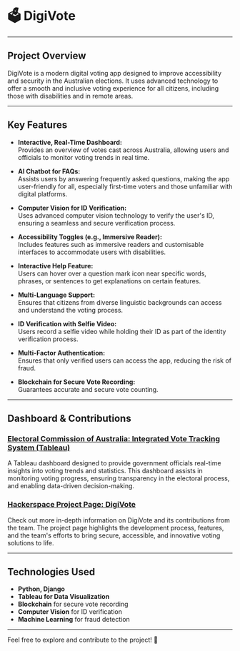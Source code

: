 # 🗳️ DigiVote 

---

## Project Overview

DigiVote is a modern digital voting app designed to improve accessibility and security in the Australian elections. It uses advanced technology to offer a smooth and inclusive voting experience for all citizens, including those with disabilities and in remote areas.

---

## Key Features

- **Interactive, Real-Time Dashboard:**  
  Provides an overview of votes cast across Australia, allowing users and officials to monitor voting trends in real time.

- **AI Chatbot for FAQs:**  
  Assists users by answering frequently asked questions, making the app user-friendly for all, especially first-time voters and those unfamiliar with digital platforms.

- **Computer Vision for ID Verification:**  
  Uses advanced computer vision technology to verify the user's ID, ensuring a seamless and secure verification process.

- **Accessibility Toggles (e.g., Immersive Reader):**  
  Includes features such as immersive readers and customisable interfaces to accommodate users with disabilities.

- **Interactive Help Feature:**  
  Users can hover over a question mark icon near specific words, phrases, or sentences to get explanations on certain features.

- **Multi-Language Support:**  
  Ensures that citizens from diverse linguistic backgrounds can access and understand the voting process.

- **ID Verification with Selfie Video:**  
  Users record a selfie video while holding their ID as part of the identity verification process.

- **Multi-Factor Authentication:**  
  Ensures that only verified users can access the app, reducing the risk of fraud.

- **Blockchain for Secure Vote Recording:**  
  Guarantees accurate and secure vote counting.

---

## Dashboard & Contributions

### [Electoral Commission of Australia: Integrated Vote Tracking System (Tableau)](https://public.tableau.com/views/DigiVoteDashboard/Overview)

A Tableau dashboard designed to provide government officials real-time insights into voting trends and statistics. This dashboard assists in monitoring voting progress, ensuring transparency in the electoral process, and enabling data-driven decision-making.

### [Hackerspace Project Page: DigiVote](https://2024.hackerspace.govhack.org/projects/digivote)

Check out more in-depth information on DigiVote and its contributions from the team. The project page highlights the development process, features, and the team's efforts to bring secure, accessible, and innovative voting solutions to life.

---

## Technologies Used

- **Python, Django**
- **Tableau for Data Visualization**
- **Blockchain** for secure vote recording
- **Computer Vision** for ID verification
- **Machine Learning** for fraud detection

---

Feel free to explore and contribute to the project! 🚀
